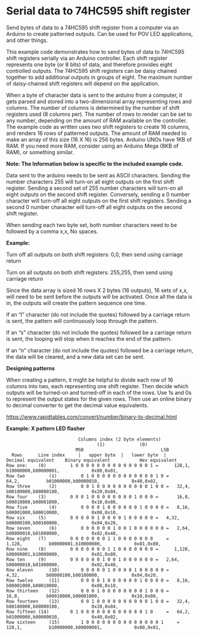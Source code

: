 # Serial data to 74HC595 shift register
Send bytes of data to a 74HC595 shift register from a computer via an Arduino to create patterned outputs. Can be used for POV LED applications, and other things.


This example code demonstrates how to send bytes of data to 74HC595 shift registers serially via an Arduino controller.   Each shift register represents one byte (or 8 bits) of data, and therefore provides eight controlled outputs. The 74HC595 shift registers can be daisy chained together to add additional outputs in groups of eight.  The maximum number of daisy-chained shift registers will depend on the application.

When a byte of character data is sent to the arduino from a computer,  it gets parsed and stored into a two-dimensional array representing rows and columns.  The number of columns is determined by the number of shift registers used (8 columns per).  The number of rows to render can be set to any number, depending on the amount of RAM available on the controller.  The example code as written uses two shift registers to create 16 columns, and renders 16 rows of patterned outputs.  The amount of RAM needed to make an array of this size (16 X 16) is 256 bytes.  Arduino UNOs have 1KB of RAM.  If you need more RAM, consider using an Arduino Mega (8KB of RAM), or something similar.



**Note: The Information below is specific to the included example code.**

Data sent to the arduino needs to be sent as ASCII characters.  Sending the number characters 255 will turn-on all eight outputs on the first shift register.  Sending a second set of 255 number characters will turn-on all eight outputs on the second shift register.  Conversely, sending a 0 number character will turn-off all eight outputs on the first shift registers.  Sending a second 0 number character will turn-off all eight outputs on the second shift register.

When sending each two byte set, both number characters need to be followed by a comma  x,x,  No spaces.

**Example:**

Turn off all outputs on both shift registers:
        0,0,    then send using carriage return

Turn on all outputs on both shift registers:
        255,255, then send using carriage return

Since the data array is sized 16 rows X 2 bytes (16 outputs),  16 sets of x,x, will need to be sent before the outputs will be activated.  Once all the data is in, the outputs will create the pattern sequence one time.

If an “l” character (do not include the quotes) followed by a carriage return is sent, the pattern will continuously loop through the pattern.

If an “s” character (do not include the quotes) followed be a carriage return is sent, the looping will stop when it reaches the end of the pattern.

If an “n” character (do not include the quotes) followed be a carriage return, the data will be cleared, and a new data set can be sent.


**Designing patterns**

When creating a pattern, it might be helpful to divide each row of 16 columns into two, each representing one shift register.  Then decide which outputs will be turned-on and turned-off in each of the rows.  Use 1s and 0s to represent the output states for the given rows. Then use an online binary to decimal converter to get the decimal value equivalents.

https://www.rapidtables.com/convert/number/binary-to-decimal.html

**Example:  X pattern LED flasher**

```
	                       Columns index (2 byte elements)   
                                  (1)             (0)                            
                          MSB                             LSB         
  Rows      Line index     |   upper byte  |   lower byte  |      Decimal equivalent    Binary equivalent           Hex equivalent          
Row one: 	(0)         1 0 0 0 0 0 0 0 0 0 0 0 0 0 0 1	=      128,1,          b10000000,b00000001,            0x80,0x01,
Row two         (1)         0 1 0 0 0 0 0 0 0 0 0 0 0 0 1 0	=       64,2,          b01000000,b00000010,            0x40,0x02,
Row three       (2)         0 0 1 0 0 0 0 0 0 0 0 0 0 1 0 0	=  	32,4,          b00100000,b00000100,            0x20,0x04,
Row four	(3)         0 0 0 1 0 0 0 0 0 0 0 0 1 0 0 0	=       16,8,          b00010000,b00001000,            0x10,0x08,
Row five        (4)         0 0 0 0 1 0 0 0 0 0 0 1 0 0 0 0	=	8,16,          b00001000,b00010000,            0x08,0x10,
Row six		(5)         0 0 0 0 0 1 0 0 0 0 1 0 0 0 0 0	=	4,32,          b00000100,b00100000,            0x04,0x20,
Row seven       (6)         0 0 0 0 0 0 1 0 0 1 0 0 0 0 0 0	=	2,64,          b00000010,b01000000,            0x02,0x40,
Row eight	(7)         0 0 0 0 0 0 0 1 1 0 0 0 0 0 0 0     =      1,128,          b00000001,b10000000,            0x01,0x80,
Row nine	(8)         0 0 0 0 0 0 0 1 1 0 0 0 0 0 0 0	=      1,128,          b00000001,b10000000,            0x01,0x80,
Row ten		(9)         0 0 0 0 0 0 1 0 0 1 0 0 0 0 0 0	=	2,64,          b00000010,b01000000,            0x02,0x40,
Row eleven      (10)        0 0 0 0 0 1 0 0 0 0 1 0 0 0 0 0	=       4,32,          b00000100,b00100000,            0x04,0x20,
Row twelve      (11)        0 0 0 0 1 0 0 0 0 0 0 1 0 0 0 0	=	8,16,          b00001000,b00010000,            0x08,0x10,
Row thirteen    (12)        0 0 0 1 0 0 0 0 0 0 0 0 1 0 0 0	=       16,8,          b00010000,b00001000,            0x10,0x08,
Row fourteen    (13)        0 0 1 0 0 0 0 0 0 0 0 0 0 1 0 0	=  	32,4,          b00100000,b00000100,            0x20,0x04,
Row fifteen	(14)        0 1 0 0 0 0 0 0 0 0 0 0 0 0 1 0     =  	64,2,          b01000000,b00000010,            0x40,0x02,
Row sixteen     (15)        1 0 0 0 0 0 0 0 0 0 0 0 0 0 0 1     =      128,1,          b10000000,b00000001,            0x80,0x01,
```
